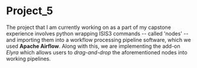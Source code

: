 # Project_5

The project that I am currently working on as a part of my capstone experience involves python wrapping 
ISIS3 commands -- called 'nodes' -- and importing them into a workflow processing pipeline software,
which we used **Apache Airflow**. Along with this, we are implementing the add-on _Elyra_ which 
allows users to *drag-and-drop* the aforementioned nodes into working pipelines.
